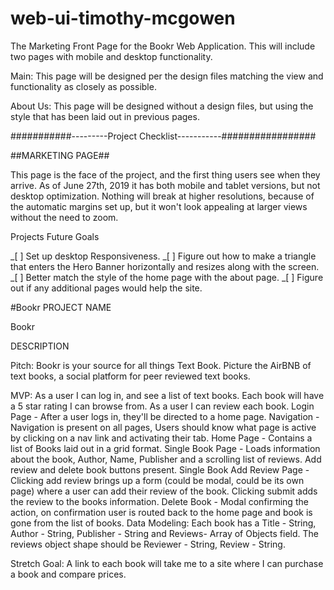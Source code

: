 # web-ui-timothy-mcgowen

The Marketing Front Page for the Bookr Web Application. This will include two pages with mobile and desktop functionality.

Main: This page will be designed per the design files matching the view and functionality as closely as possible.

About Us: This page will be designed without a design files, but using the style that has been laid out in previous pages.

###########---------Project Checklist-----------#################

##MARKETING PAGE##

This page is the face of the project, and the first thing users see when they arrive. As of June 27th, 2019 it has both mobile and tablet versions, but not desktop optimization. Nothing will break at higher resolutions, because of the automatic margins set up, but it won't look appealing at larger views without the need to zoom.

Projects Future Goals

_[ ] Set up desktop Responsiveness.
_[ ] Figure out how to make a triangle that enters the Hero Banner horizontally and resizes along with the screen.
_[ ] Better match the style of the home page with the about page.
_[ ] Figure out if any additional pages would help the site.

#Bookr PROJECT NAME

Bookr

DESCRIPTION

Pitch: Bookr is your source for all things Text Book. Picture the AirBNB of text books, a social platform for peer reviewed text books.

MVP: As a user I can log in, and see a list of text books. Each book will have a 5 star rating I can browse from. As a user I can review each book.
Login Page - After a user logs in, they'll be directed to a home page.
Navigation - Navigation is present on all pages, Users should know what page is active by clicking on a nav link and activating their tab.
Home Page - Contains a list of Books laid out in a grid format.
Single Book Page - Loads information about the book, Author, Name, Publisher and a scrolling list of reviews. Add review and delete book buttons present.
Single Book Add Review Page - Clicking add review brings up a form (could be modal, could be its own page) where a user can add their review of the book. Clicking submit adds the review to the books information.
Delete Book - Modal confirming the action, on confirmation user is routed back to the home page and book is gone from the list of books.
Data Modeling: Each book has a Title - String, Author - String, Publisher - String and Reviews- Array of Objects field. The reviews object shape should be Reviewer - String, Review - String.

Stretch Goal: A link to each book will take me to a site where I can purchase a book and compare prices.

#
